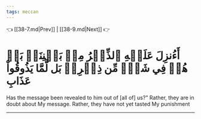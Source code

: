 ```yaml
---
tags: meccan
---
```


👈 [[38-7.md|Prev]] | [[38-9.md|Next]] 👉

# أَءُنزِلَ عَلَيۡهِ ٱلذِّكۡرُ مِنۢ بَيۡنِنَاۚ بَلۡ هُمۡ فِي شَكّٖ مِّن ذِكۡرِيۚ بَل لَّمَّا يَذُوقُواْ عَذَابِ

Has the message been revealed to him out of [all of] us?" Rather, they are in doubt about My message. Rather, they have not yet tasted My punishment

---

